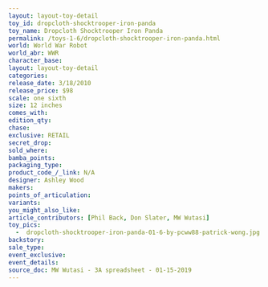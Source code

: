 ```yaml
---
layout: layout-toy-detail 
toy_id: dropcloth-shocktrooper-iron-panda
toy_name: Dropcloth Shocktrooper Iron Panda
permalink: /toys-1-6/dropcloth-shocktrooper-iron-panda.html
world: World War Robot
world_abr: WWR
character_base: 
layout: layout-toy-detail
categories: 
release_date: 3/18/2010
release_price: $98 
scale: one sixth
size: 12 inches
comes_with: 
edition_qty: 
chase: 
exclusive: RETAIL
secret_drop: 
sold_where: 
bamba_points: 
packaging_type: 
product_code_/_link: N/A
designer: Ashley Wood
makers: 
points_of_articulation: 
variants: 
you_might_also_like: 
article_contributors: [Phil Back, Don Slater, MW Wutasi]
toy_pics: 
  -  dropcloth-shocktrooper-iron-panda-01-6-by-pcww88-patrick-wong.jpg
backstory: 
sale_type: 
event_exclusive: 
event_details: 
source_doc: MW Wutasi - 3A spreadsheet - 01-15-2019
---
```

